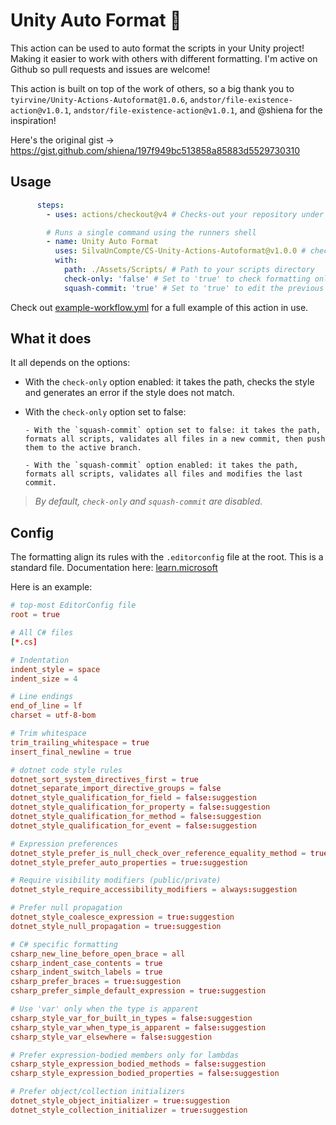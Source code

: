 # Unity Auto Format 🔎

This action can be used to auto format the scripts in your Unity project! Making it easier to work with others with different formatting. I'm active on Github so pull requests and issues are welcome!

This action is built on top of the work of others, so a big thank you to `tyirvine/Unity-Actions-Autoformat@1.0.6`, `andstor/file-existence-action@v1.0.1`, `andstor/file-existence-action@v1.0.1`, and @shiena for the inspiration!

Here's the original gist → https://gist.github.com/shiena/197f949bc513858a85883d5529730310

## Usage

```yaml
      steps:
        - uses: actions/checkout@v4 # Checks-out your repository under $GITHUB_WORKSPACE, so your job can access it

        # Runs a single command using the runners shell
        - name: Unity Auto Format
          uses: SilvaUnCompte/CS-Unity-Actions-Autoformat@v1.0.0 # check available version before using
          with:
            path: ./Assets/Scripts/ # Path to your scripts directory
            check-only: 'false' # Set to 'true' to check formatting only without making any changes (true|false; default: 'false')
            squash-commit: 'true' # Set to 'true' to edit the previous commit instead of creating a new one (true|false; default: 'false')
```
Check out [example-workflow.yml](example-workflow.yml) for a full example of this action in use.

## What it does
It all depends on the options:

- With the `check-only` option enabled: it takes the path, checks the style and generates an error if the style does not match.

- With the `check-only` option set to false:

      - With the `squash-commit` option set to false: it takes the path, formats all scripts, validates all files in a new commit, then push them to the active branch.

      - With the `squash-commit` option enabled: it takes the path, formats all scripts, validates all files and modifies the last commit.

> *By default, `check-only` and `squash-commit` are disabled.*


## Config
The formatting align its rules with the `.editorconfig` file at the root. This is a standard file. Documentation here: [learn.microsoft](https://learn.microsoft.com/en-us/dotnet/fundamentals/code-analysis/code-style-rule-options)

Here is an example:
```conf
# top-most EditorConfig file
root = true

# All C# files
[*.cs]

# Indentation
indent_style = space
indent_size = 4

# Line endings
end_of_line = lf
charset = utf-8-bom

# Trim whitespace
trim_trailing_whitespace = true
insert_final_newline = true

# dotnet code style rules
dotnet_sort_system_directives_first = true
dotnet_separate_import_directive_groups = false
dotnet_style_qualification_for_field = false:suggestion
dotnet_style_qualification_for_property = false:suggestion
dotnet_style_qualification_for_method = false:suggestion
dotnet_style_qualification_for_event = false:suggestion

# Expression preferences
dotnet_style_prefer_is_null_check_over_reference_equality_method = true:suggestion
dotnet_style_prefer_auto_properties = true:suggestion

# Require visibility modifiers (public/private)
dotnet_style_require_accessibility_modifiers = always:suggestion

# Prefer null propagation
dotnet_style_coalesce_expression = true:suggestion
dotnet_style_null_propagation = true:suggestion

# C# specific formatting
csharp_new_line_before_open_brace = all
csharp_indent_case_contents = true
csharp_indent_switch_labels = true
csharp_prefer_braces = true:suggestion
csharp_prefer_simple_default_expression = true:suggestion

# Use 'var' only when the type is apparent
csharp_style_var_for_built_in_types = false:suggestion
csharp_style_var_when_type_is_apparent = false:suggestion
csharp_style_var_elsewhere = false:suggestion

# Prefer expression-bodied members only for lambdas
csharp_style_expression_bodied_methods = false:suggestion
csharp_style_expression_bodied_properties = false:suggestion

# Prefer object/collection initializers
dotnet_style_object_initializer = true:suggestion
dotnet_style_collection_initializer = true:suggestion
```
